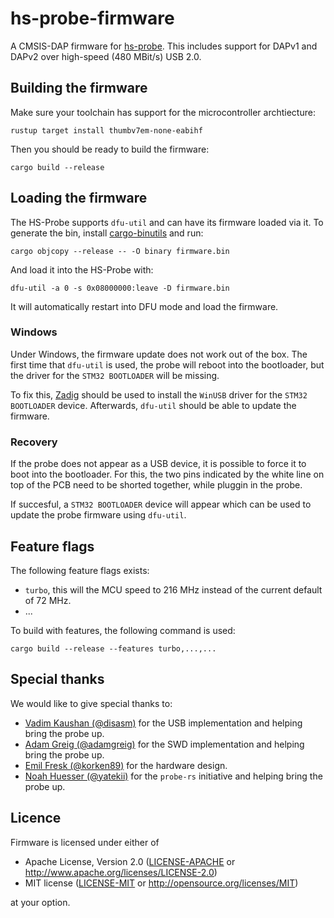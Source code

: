 # hs-probe-firmware

A CMSIS-DAP firmware for [hs-probe](https://github.com/korken89/hs-probe). This includes support
for DAPv1 and DAPv2 over high-speed (480 MBit/s) USB 2.0.

## Building the firmware

Make sure your toolchain has support for the microcontroller archtiecture:
```
rustup target install thumbv7em-none-eabihf
```

Then you should be ready to build the firmware:
```
cargo build --release
```

## Loading the firmware

The HS-Probe supports `dfu-util` and can have its firmware loaded via it. To
generate the bin, install
[cargo-binutils](https://github.com/rust-embedded/cargo-binutils) and run:

```console
cargo objcopy --release -- -O binary firmware.bin
```

And load it into the HS-Probe with:

```console
dfu-util -a 0 -s 0x08000000:leave -D firmware.bin
```

It will automatically restart into DFU mode and load the firmware.

### Windows

Under Windows, the firmware update does not work out of the box. The first time that `dfu-util` is used, the 
probe will reboot into the bootloader, but the driver for the `STM32 BOOTLOADER` will be missing.

To fix this, [Zadig](https://zadig.akeo.ie/) should be used to install the `WinUSB` driver for the `STM32 BOOTLOADER` device.
Afterwards, `dfu-util` should be able to update the firmware.

### Recovery

If the probe does not appear as a USB device, it is possible to force it to boot into the bootloader. For this, the two pins indicated
by the white line on top of the PCB need to be shorted together, while pluggin in the probe.

If succesful, a `STM32 BOOTLOADER` device will appear which can be used to update the probe firmware using `dfu-util`.


## Feature flags

The following feature flags exists:

* `turbo`, this will the MCU speed to 216 MHz instead of the current default of 72 MHz.
* ...

To build with features, the following command is used:

```console
cargo build --release --features turbo,...,...
```

## Special thanks

We would like to give special thanks to:

- [Vadim Kaushan (@disasm)](https://github.com/disasm) for the USB implementation and helping bring the probe up.
- [Adam Greig (@adamgreig)](https://github.com/adamgreig) for the SWD implementation and helping bring the probe up.
- [Emil Fresk (@korken89)](https://github.com/korken89) for the hardware design.
- [Noah Huesser (@yatekii)](https://github.com/yatekii) for the `probe-rs` initiative and helping bring the probe up.

## Licence

Firmware is licensed under either of

* Apache License, Version 2.0 ([LICENSE-APACHE](LICENSE-APACHE) or
  http://www.apache.org/licenses/LICENSE-2.0)
* MIT license ([LICENSE-MIT](LICENSE-MIT) or http://opensource.org/licenses/MIT)

at your option.
